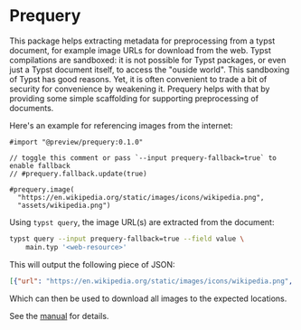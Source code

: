 # Prequery

This package helps extracting metadata for preprocessing from a typst document, for example image URLs for download from the web. Typst compilations are sandboxed: it is not possible for Typst packages, or even just a Typst document itself, to access the "ouside world". This sandboxing of Typst has good reasons. Yet, it is often convenient to trade a bit of security for convenience by weakening it. Prequery helps with that by providing some simple scaffolding for supporting preprocessing of documents.

Here's an example for referencing images from the internet:

```typ
#import "@preview/prequery:0.1.0"

// toggle this comment or pass `--input prequery-fallback=true` to enable fallback
// #prequery.fallback.update(true)

#prequery.image(
  "https://en.wikipedia.org/static/images/icons/wikipedia.png",
  "assets/wikipedia.png")
```

Using `typst query`, the image URL(s) are extracted from the document:

```sh
typst query --input prequery-fallback=true --field value \
    main.typ '<web-resource>'
```

This will output the following piece of JSON:

```json
[{"url": "https://en.wikipedia.org/static/images/icons/wikipedia.png", "path": "assets/wikipedia.png"}]
```

Which can then be used to download all images to the expected locations.

See the [manual](docs/manual.pdf) for details.
